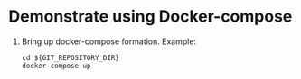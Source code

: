 # Demonstrate using Docker-compose

1. Bring up docker-compose formation.
   Example:

    ```console
    cd ${GIT_REPOSITORY_DIR}
    docker-compose up
    ```
